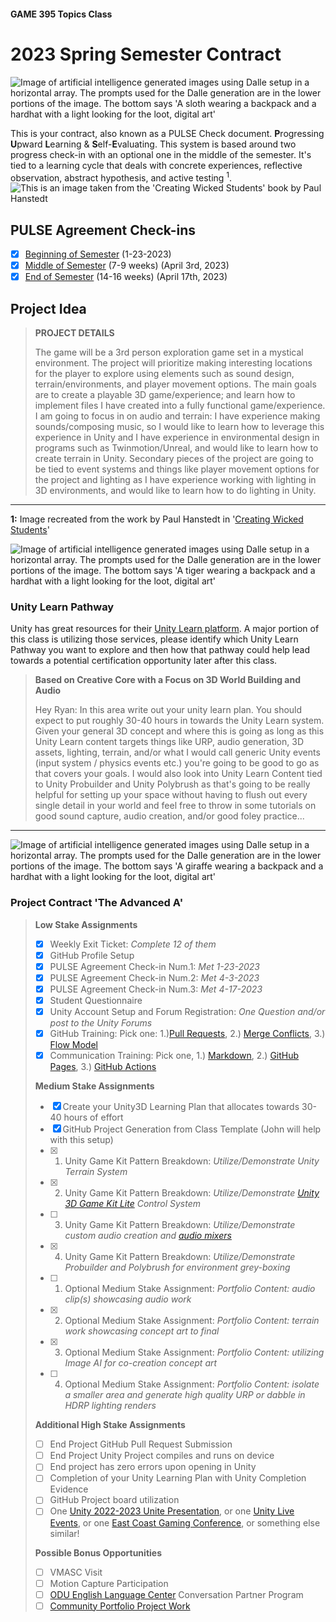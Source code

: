 #### GAME 395 Topics Class

# 2023 Spring Semester Contract

<Image>
<a name="Dalle GenerationSloth"></a>
<img src="Images\SlothLoot-01.png" alt="Image of artificial intelligence generated images using Dalle setup in a horizontal array. The prompts used for the Dalle generation are in the lower portions of the image. The bottom says 'A sloth wearing a backpack and a hardhat with a light looking for the loot, digital art'" title="PulseHeader" class="centerheader"/>
</Image>

This is your contract, also known as a PULSE Check document. **P**rogressing **U**pward **L**earning & **S**elf-**E**valuating. This system is based around two progress check-in with an optional one in the middle of the semester. It's tied to a learning cycle that deals with concrete experiences, reflective observation, abstract hypothesis, and active testing <sup>1</sup>.
<br>
<Image>
<a name="Learning_Cycle"></a>
<img src="Images\learningCycle.png" alt="This is an image taken from the 'Creating Wicked Students' book by Paul Hanstedt" title="Learning Cycle" class="centersml"/>
</Image>

## PULSE Agreement Check-ins

- [x] [Beginning of Semester](https://outlook.office.com/bookwithme/user/a264cdcc1bda4ce4884e4b052b89bdc3@odu.edu/meetingtype/2CcvByaFsUKqSfx7ddWzQg2?anonymous) (1-23-2023)
- [x] [Middle of Semester](https://outlook.office.com/bookwithme/user/a264cdcc1bda4ce4884e4b052b89bdc3@odu.edu/meetingtype/rCmLINcNl0aohXVYtBHLeA2?anonymous) (7-9 weeks) (April 3rd, 2023)
- [x] [End of Semester](https://outlook.office.com/bookwithme/user/a264cdcc1bda4ce4884e4b052b89bdc3@odu.edu/meetingtype/BlmvMIg9Ok-O9LuKH-N9Tw2?anonymous) (14-16 weeks) (April 17th, 2023)

## Project Idea

>**PROJECT DETAILS**
>
>The game will be a 3rd person exploration game set in a mystical environment. The project will  prioritize making interesting locations for the player to explore using elements such as sound design, terrain/environments, and player movement options. The main goals are to create a playable 3D game/experience; and learn how to implement files I have created into a fully functional game/experience. I am going to focus in on audio and terrain: I have experience making sounds/composing music, so I would like to learn how to leverage this experience in Unity and I have experience in environmental design in programs such as Twinmotion/Unreal, and would like to learn how to create terrain in Unity. Secondary pieces of the project are going to be tied to event systems and things like player movement options for the project and lighting as I have experience working with lighting in 3D environments, and would like to learn how to do lighting in Unity.  

***
**1:** Image recreated from the work by Paul Hanstedt in '[Creating Wicked Students](https://www.amazon.com/Creating-Wicked-Students-Designing-Courses/dp/1620366975)'

<div style="page-break-after: always;"></div>

<Image>
<a name="Dalle GenerationTiger"></a>
<img src="Images\TigerLoot-01.png" alt="Image of artificial intelligence generated images using Dalle setup in a horizontal array. The prompts used for the Dalle generation are in the lower portions of the image. The bottom says 'A tiger wearing a backpack and a hardhat with a light looking for the loot, digital art'" title="CertificationHeader" class="centerheader"/>
</Image>

### Unity Learn Pathway

Unity has great resources for their [Unity Learn platform](https://learn.unity.com/). A major portion of this class is utilizing those services, please identify which Unity Learn Pathway you want to explore and then how that pathway could help lead towards a potential certification opportunity later after this class.

>**Based on Creative Core with a Focus on 3D World Building and Audio**
>
> Hey Ryan: In this area write out your unity learn plan. You should expect to put roughly 30-40 hours in towards the Unity Learn system. Given your general 3D concept and where this is going as long as this Unity Learn content targets things like URP, audio generation, 3D assets, lighting, terrain, and/or what I would call generic Unity events (input system / physics events etc.) you're going to be good to go as that covers your goals. I would also look into Unity Learn Content tied to Unity Probuilder and Unity Polybrush as that's going to be really helpful for setting up your space without having to flush out every single detail in your world and feel free to throw in some tutorials on good sound capture, audio creation, and/or good foley practice...
>

***
<div style="page-break-after: always;"></div>

<Image>
<a name="Dalle GenerationGiraffe"></a>
<img src="Images\GiraffeLoot-01.png" alt="Image of artificial intelligence generated images using Dalle setup in a horizontal array. The prompts used for the Dalle generation are in the lower portions of the image. The bottom says 'A giraffe wearing a backpack and a hardhat with a light looking for the loot, digital art'" title="PulseGradeAHeader" class="centerheader"/>
</Image>

### Project Contract 'The Advanced A'

>**Low Stake Assignments**
>
>- [x] Weekly Exit Ticket: *Complete 12 of them*
>- [x] GitHub Profile Setup
>- [x] PULSE Agreement Check-in Num.1: *Met 1-23-2023*
>- [x] PULSE Agreement Check-in Num.2: *Met 4-3-2023*
>- [x] PULSE Agreement Check-in Num.3: *Met 4-17-2023*
>- [x] Student Questionnaire
>- [x] Unity Account Setup and Forum Registration: *One Question and/or post to the Unity Forums*
>- [x] GitHub Training: Pick one: 1.)[Pull Requests](https://docs.github.com/en/pull-requests/collaborating-with-pull-requests/proposing-changes-to-your-work-with-pull-requests/about-pull-requests), 2.) [Merge Conflicts](https://docs.github.com/en/pull-requests/collaborating-with-pull-requests/addressing-merge-conflicts), 3.) [Flow Model](https://docs.github.com/en/get-started/quickstart/github-flow)
>- [x] Communication Training: Pick one, 1.) [Markdown](https://www.markdownguide.org/), 2.) [GitHub Pages](https://pages.github.com/), 3.) [GitHub Actions](https://github.com/features/actions)
>
>**Medium Stake Assignments**
>
>- [x] Create your Unity3D Learning Plan that allocates towards 30-40 hours of effort
>- [x] GitHub Project Generation from Class Template (John will help with this setup)
>- [x] 1. Unity Game Kit Pattern Breakdown: *Utilize/Demonstrate Unity Terrain System*
>- [x] 2. Unity Game Kit Pattern Breakdown: *Utilize/Demonstrate [Unity 3D Game Kit Lite](https://learn.unity.com/project/3d-game-kit-lite) Control System*
>- [ ] 3. Unity Game Kit Pattern Breakdown: *Utilize/Demonstrate custom audio creation and [audio mixers](https://learn.unity.com/project/beginning-audio-in-unity)*
>- [x] 4. Unity Game Kit Pattern Breakdown: *Utilize/Demonstrate Probuilder and Polybrush for environment grey-boxing*
>- [ ] 1. Optional Medium Stake Assignment: *Portfolio Content: audio clip(s) showcasing audio work*
>- [x] 2. Optional Medium Stake Assignment: *Portfolio Content: terrain work showcasing concept art to final*
>- [x] 3. Optional Medium Stake Assignment: *Portfolio Content: utilizing Image AI for co-creation concept art*
>- [ ] 4. Optional Medium Stake Assignment: *Portfolio Content: isolate a smaller area and generate high quality URP or dabble in HDRP lighting renders*
>
>**Additional High Stake Assignments**
>
>- [ ] End Project GitHub Pull Request Submission
>- [ ] End Project Unity Project compiles and runs on device
>- [ ] End project has zero errors upon opening in Unity
>- [ ] Completion of your Unity Learning Plan with Unity Completion Evidence
>- [ ] GitHub Project board utilization
>- [ ] One [Unity 2022-2023 Unite Presentation](https://unity.com/events/unite), or one [Unity Live Events](https://unity.com/events-hub), or one [East Coast Gaming Conference](https://ecgconf.com/), or something else similar!
>
>**Possible Bonus Opportunities**
>
>- [ ] VMASC Visit
>- [ ] Motion Capture Participation
>- [ ] [ODU English Language Center](https://ww1.odu.edu/elc) Conversation Partner Program
>- [ ] [Community Portfolio Project Work](https://forms.gle/oD4pYeyaLjVYmq2U9)
